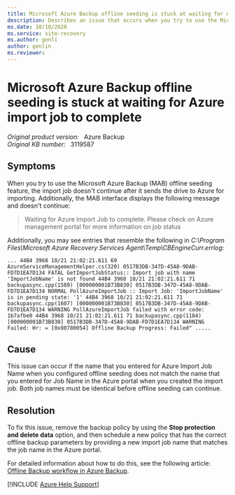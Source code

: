 ```yaml
---
title: Microsoft Azure Backup offline seeding is stuck at waiting for Azure import job to complete
description: Describes an issue that occurs when you try to use the Microsoft Azure Backup (MAB) offline seeding feature.
ms.date: 10/10/2020
ms.service: site-recovery
ms.author: genli
author: genlin
ms.reviewer: 
---
```

# Microsoft Azure Backup offline seeding is stuck at waiting for Azure import job to complete

_Original product version:_ &nbsp; Azure Backup  
_Original KB number:_ &nbsp; 3119587

## Symptoms

When you try to use the Microsoft Azure Backup (MAB) offline seeding feature, the import job doesn't continue after it sends the drive to Azure for importing. Additionally, the MAB interface displays the following message and doesn't continue:

> Waiting for Azure Import Job to complete. Please check on Azure management portal for more information on job status

Additionally, you may see entries that resemble the following in _C:\Program Files\Microsoft Azure Recovery Services Agent\Temp\CBEngineCurr.errlog_:

```
... 44B4 3968 10/21 21:02:21.611 69 AzureServiceManagementHelper.cs(320) 0517B3DB-347D-45A8-9DAB-FD7D1EA7D134 FATAL GetImportJobStatus:: Import job with name 'ImportJobName' is not found 44B4 3968 10/21 21:02:21.611 71 backupasync.cpp(1589) [000000001B73B830] 0517B3DB-347D-45A8-9DAB-FD7D1EA7D134 NORMAL PollAzureImportJob :: Import Job: 'ImportJobName' is in pending state: '1' 44B4 3968 10/21 21:02:21.611 71 backupasync.cpp(1607) [000000001B73B830] 0517B3DB-347D-45A8-9DAB-FD7D1EA7D134 WARNING PollAzureImportJob failed with error code: 1b7afbe0 44B4 3968 10/21 21:02:21.611 71 backupasync.cpp(1184) [000000001B73B830] 0517B3DB-347D-45A8-9DAB-FD7D1EA7D134 WARNING Failed: Hr: = [0x80780054] Offline Backup Progress: Failed" .....
```

## Cause

This issue can occur if the name that you entered for Azure Import Job Name when you configured offline seeding does not match the name that you entered for Job Name  in the Azure portal when you created the import job. Both job names must be identical before offline seeding can continue.

## Resolution

To fix this issue, remove the backup policy by using the **Stop protection and delete data**  option, and then schedule a new policy that has the correct offline backup parameters by providing a new import job name that matches the job name in the Azure portal.

For detailed information about how to do this, see the following article:
[Offline Backup workflow in Azure Backup](/azure/backup/backup-azure-backup-import-export).

[!INCLUDE [Azure Help Support](../../includes/azure-help-support.md)]
